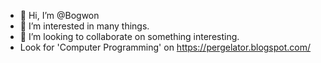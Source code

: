 - 👋 Hi, I’m @Bogwon
- 👀 I’m interested in many things.
- 💞️ I’m looking to collaborate on something interesting.
- Look for 'Computer Programming' on https://pergelator.blogspot.com/
